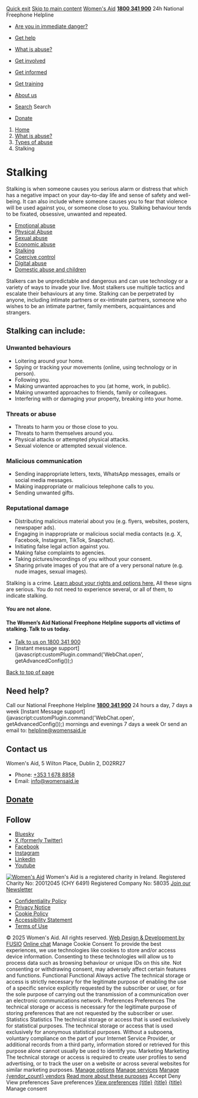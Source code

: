 [Quick exit](https://www.womensaid.ie/what-is-abuse/types-of-abuse/stalking/#exit)
[Skip to main content](https://www.womensaid.ie/what-is-abuse/types-of-abuse/stalking/#pagecontent "Skip to main content")
[Women's Aid](https://www.womensaid.ie/)
**[1800 341 900](tel:1800341900)** 24h National Freephone Helpline
  * [Are you in immediate danger?](https://www.womensaid.ie/are-you-in-immediate-danger/)
  * [Get help](https://www.womensaid.ie/get-help/)
  * [What is abuse?](https://www.womensaid.ie/what-is-abuse/)
  * [Get involved](https://www.womensaid.ie/get-involved/)
  * [Get informed](https://www.womensaid.ie/get-informed/)
  * [Get training](https://www.womensaid.ie/get-training/)
  * [About us](https://www.womensaid.ie/about-us/)


  * [Search](https://www.womensaid.ie/what-is-abuse/types-of-abuse/stalking/)
Search
  * [Donate](https://www.womensaid.ie/get-involved/donate/)


  1. [Home](https://www.womensaid.ie/)
  2. [What is abuse?](https://www.womensaid.ie/what-is-abuse/)
  3. [Types of abuse](https://www.womensaid.ie/what-is-abuse/types-of-abuse/)
  4. Stalking


# Stalking
Stalking is when someone causes you serious alarm or distress that which has a negative impact on your day-to-day life and sense of safety and well-being. It can also include where someone causes you to fear that violence will be used against you, or someone close to you. Stalking behaviour tends to be fixated, obsessive, unwanted and repeated.
  * [Emotional abuse](https://www.womensaid.ie/what-is-abuse/types-of-abuse/emotional-abuse/)
  * [Physical Abuse](https://www.womensaid.ie/what-is-abuse/types-of-abuse/physical-abuse/)
  * [Sexual abuse](https://www.womensaid.ie/what-is-abuse/types-of-abuse/sexual-abuse/)
  * [Economic abuse](https://www.womensaid.ie/what-is-abuse/types-of-abuse/economic-abuse/)
  * [Stalking](https://www.womensaid.ie/what-is-abuse/types-of-abuse/stalking/)
  * [Coercive control](https://www.womensaid.ie/what-is-abuse/types-of-abuse/coercive-control/)
  * [Digital abuse](https://www.womensaid.ie/what-is-abuse/types-of-abuse/digital-abuse/)
  * [Domestic abuse and children](https://www.womensaid.ie/what-is-abuse/types-of-abuse/domestic-abuse-and-children/)


Stalkers can be unpredictable and dangerous and can use technology or a variety of ways to invade your live. Most stalkers use multiple tactics and escalate their behaviours at any time.
Stalking can be perpetrated by anyone, including intimate partners or ex-intimate partners, someone who wishes to be an intimate partner, family members, acquaintances and strangers.
## **Stalking can include:**
### **Unwanted behaviours**
  * Loitering around your home.
  * Spying or tracking your movements (online, using technology or in person).
  * Following you.
  * Making unwanted approaches to you (at home, work, in public).
  * Making unwanted approaches to friends, family or colleagues.
  * Interfering with or damaging your property, breaking into your home.


### **Threats or abuse**
  * Threats to harm you or those close to you.
  * Threats to harm themselves around you.
  * Physical attacks or attempted physical attacks.
  * Sexual violence or attempted sexual violence.


###  **Malicious communication**
  * Sending inappropriate letters, texts, WhatsApp messages, emails or social media messages.
  * Making inappropriate or malicious telephone calls to you.
  * Sending unwanted gifts.


### **Reputational damage**
  * Distributing malicious material about you (e.g. flyers, websites, posters, newspaper ads).
  * Engaging in inappropriate or malicious social media contacts (e.g. X, Facebook, Instagram, TikTok, Snapchat).
  * Initiating false legal action against you.
  * Making false complaints to agencies.
  * Taking pictures/recordings of you without your consent.
  * Sharing private images of you that are of a very personal nature (e.g. nude images, sexual images).


Stalking is a crime. [Learn about your rights and options here.](https://www.womensaid.ie/get-help/your-rights-options/support-with-stalking/)
All these signs are serious. You do not need to experience several, or all of them, to indicate stalking.
#### You are not alone.
#### The Women’s Aid National Freephone Helpline supports _all_ victims of stalking. Talk to us today.
  * [Talk to us on 1800 341 900](https://www.womensaid.ie/get-help/talk-to-us/)
  * [Instant message support](javascript:customPlugin.command\('WebChat.open', getAdvancedConfig\(\)\);)


[Back to top of page](https://www.womensaid.ie/what-is-abuse/types-of-abuse/stalking/#top)
## Need help?
Call our National Freephone Helpline **[1800 341 900](tel:1800341900)** 24 hours a day, 7 days a week 
[Instant Message support](javascript:customPlugin.command\('WebChat.open', getAdvancedConfig\(\)\);) mornings and evenings 7 days a week
Or send an email to: helpline@womensaid.ie
## Contact us
Women's Aid, 5 Wilton Place, Dublin 2, D02RR27
  * Phone: [+353 1 678 8858](tel:+35316788858)
  * Email: info@womensaid.ie


## [Donate](https://www.womensaid.ie/get-involved/donate/)
## Follow
  * [Bluesky](https://bsky.app/profile/womensaidireland.bsky.social)
  * [X (formerly Twitter)](https://x.com/Womens_Aid)
  * [Facebook](https://www.facebook.com/womensaid.ie)
  * [Instagram](https://www.instagram.com/womens.aid)
  * [Linkedin](https://www.linkedin.com/company/women's-aid/)
  * [Youtube](https://www.youtube.com/@womensaidireland)


[![Women's Aid](https://www.womensaid.ie/app/themes/womensaidsage9/resources/assets/img/womens-aid-logo-white.svg)](https://www.womensaid.ie/what-is-abuse/types-of-abuse/stalking/)
Women's Aid is a registered charity in Ireland.
Registered Charity No: 20012045 (CHY 6491) Registered Company No: 58035
[Join our Newsletter](https://www.womensaid.ie/get-informed/news-events/newsletter/)
  * [Confidentiality Policy](https://www.womensaid.ie/about-us/compliance/confidentiality-policy/)
  * [Privacy Notice](https://www.womensaid.ie/about-us/compliance/privacy-notice/)
  * [Cookie Policy](https://www.womensaid.ie/about-us/compliance/cookie-policy/)
  * [Accessibility Statement](https://www.womensaid.ie/about-us/compliance/accessibility-statement/)
  * [Terms of Use](https://www.womensaid.ie/about-us/compliance/terms-of-use/)


© 2025 Women's Aid. All rights reserved. [Web Design & Development by FUSIO](https://www.fusio.net/?utm_source=WomensAid&utm_medium=Website&utm_campaign=ClientLinks)
[Online chat](https://www.womensaid.ie/what-is-abuse/types-of-abuse/stalking/#chat)
Manage Cookie Consent
To provide the best experiences, we use technologies like cookies to store and/or access device information. Consenting to these technologies will allow us to process data such as browsing behaviour or unique IDs on this site. Not consenting or withdrawing consent, may adversely affect certain features and functions.
Functional Functional Always active 
The technical storage or access is strictly necessary for the legitimate purpose of enabling the use of a specific service explicitly requested by the subscriber or user, or for the sole purpose of carrying out the transmission of a communication over an electronic communications network.
Preferences Preferences
The technical storage or access is necessary for the legitimate purpose of storing preferences that are not requested by the subscriber or user.
Statistics Statistics
The technical storage or access that is used exclusively for statistical purposes. The technical storage or access that is used exclusively for anonymous statistical purposes. Without a subpoena, voluntary compliance on the part of your Internet Service Provider, or additional records from a third party, information stored or retrieved for this purpose alone cannot usually be used to identify you.
Marketing Marketing
The technical storage or access is required to create user profiles to send advertising, or to track the user on a website or across several websites for similar marketing purposes.
[Manage options](https://www.womensaid.ie/what-is-abuse/types-of-abuse/stalking/) [Manage services](https://www.womensaid.ie/what-is-abuse/types-of-abuse/stalking/) [Manage {vendor_count} vendors](https://www.womensaid.ie/what-is-abuse/types-of-abuse/stalking/) [Read more about these purposes](https://cookiedatabase.org/tcf/purposes/)
Accept Deny View preferences Save preferences [View preferences](https://www.womensaid.ie/what-is-abuse/types-of-abuse/stalking/)
[{title}](https://www.womensaid.ie/what-is-abuse/types-of-abuse/stalking/) [{title}](https://www.womensaid.ie/what-is-abuse/types-of-abuse/stalking/) [{title}](https://www.womensaid.ie/what-is-abuse/types-of-abuse/stalking/)
Manage consent
